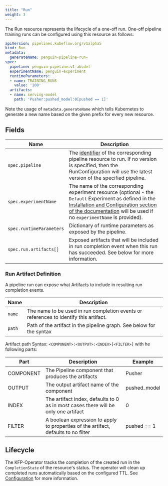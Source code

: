 ```yaml
---
title: "Run"
weight: 3
---
```


The Run resource represents the lifecycle of a one-off run.
One-off pipeline training runs can be configured using this resource as follows:

```yaml
apiVersion: pipelines.kubeflow.org/v1alpha5
kind: Run
metadata:
  generateName: penguin-pipeline-run-
spec:
  pipeline: penguin-pipeline:v1-abcdef
  experimentName: penguin-experiment
  runtimeParameters:
  - name: TRAINING_RUNS
    value: '100'
  artifacts:
  - name: serving-model
    path: 'Pusher:pushed_model:0[pushed == 1]'
```

Note the usage of `metadata.generateName` which tells Kubernetes to generate a new name based on the given prefix for every new resource.

## Fields

| Name                     | Description                                                                                                                                                                                                                                       |
|--------------------------|---------------------------------------------------------------------------------------------------------------------------------------------------------------------------------------------------------------------------------------------------|
| `spec.pipeline`          | The [identifier](../pipeline/#identifier) of the corresponding pipeline resource to run. If no version is specified, then the RunConfiguration will use the latest version of the specified pipeline.                                             |
| `spec.experimentName`    | The name of the corresponding experiment resource (optional - the `Default` Experiment as defined in the [Installation and Configuration section of the documentation](README.md#configuration) will be used if no `experimentName` is provided). |
| `spec.runtimeParameters` | Dictionary of runtime parameters as exposed by the pipeline.                                                                                                                                                                                      |
| `spec.run.artifacts[]`   | Exposed artifacts that will be included in run completion event when this run has succeeded. See below for more information.                                                                                                                      |

### Run Artifact Definition

A pipeline run can expose what Artifacts to include in resulting run completion events. 

| Name     | Description                                                                           |
|----------|---------------------------------------------------------------------------------------|
| `name`   | The name to be used in run completion events or references to identify this artifact. |
| `path`   | Path of the artifact in the pipeline graph. See below for the syntax                  |

Artifact path Syntax: `<COMPONENT>:<OUTPUT>:<INDEX>[<FILTER>]` with he following parts:

| Part      | Description                                                                        | Example      |
|-----------|------------------------------------------------------------------------------------|--------------|
| COMPONENT | The Pipeline component that produces the artifacts                                 | Pusher       |
| OUTPUT    | The output artifact name of the component                                          | pushed_model |
| INDEX     | The artifact index, defaults to 0 as in most cases there will be only one artifact | 0            |
| FILTER    | A boolean expression to apply to properties of the artifact, defaults to no filter | pushed == 1  |

## Lifecycle

The KFP-Operator tracks the completion of the created run in the `CompletionState` of the resource's status.
The operator will clean up completed runs automatically based on the configured TTL. See [Configuration](../../configuration) for more information.
